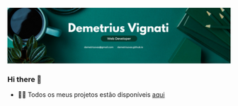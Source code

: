 [![demetriusvas.github.io](https://github.com/demetriusvas/demetriusvas/blob/main/assets/img/Banner%20-%20Demetrius%20Vignati%20-%204.png)](https://demetriusvas.github.io)

### Hi there 👋

- 👨‍💻 Todos os meus projetos estão disponíveis [aqui](https://demetriusvas.github.io)

<!--
**demetriusvas/demetriusvas** is a ✨ _special_ ✨ repository because its `README.md` (this file) appears on your GitHub profile.

Here are some ideas to get you started:

- 🔭 I’m currently working on ...
- 🌱 I’m currently learning ...
- 👯 I’m looking to collaborate on ...
- 🤔 I’m looking for help with ...
- 💬 Ask me about ...
- 📫 How to reach me: ...
- 😄 Pronouns: ...
- ⚡ Fun fact: ...
-->
